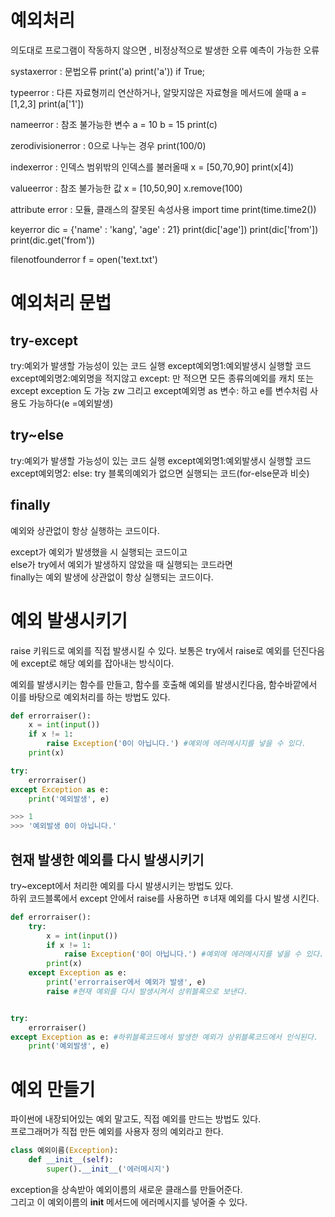 
# 예외처리

의도대로 프로그램이 작동하지 않으면 , 비정상적으로 발생한 오류
예측이 가능한 오류


 systaxerror : 문법오류
print('a)
 print('a'))
 if True;

 typeerror : 다른 자료형끼리 연산하거나, 알맞지않은 자료형을 메서드에 쓸때 
 a = [1,2,3]
 print(a['1'])

 nameerror : 참조 불가능한 변수
 a = 10
 b = 15
 print(c)

 zerodivisionerror : 0으로 나누는 경우
 print(100/0)



 indexerror : 인덱스 범위밖의 인덱스를 불러올때
 x = [50,70,90]
 print(x[4])


 valueerror : 참조 불가능한 값
 x = [10,50,90]
 x.remove(100)


 attribute error : 모듈, 클래스의 잘못된 속성사용
 import time
 print(time.time2())



 keyerror
 dic = {'name' : 'kang', 'age' : 21}
 print(dic['age'])
  print(dic['from'])
 print(dic.get('from'))

 filenotfounderror
 f = open('text.txt')




# 예외처리 문법

## try-except
try:예외가 발생할 가능성이 있는 코드 실행
 except예외명1:예외발생시 실행할 코드
 except예외명2:예외명을 적지않고 except: 만 적으면 모든 종류의예외를 캐치
또는 except exception 도 가능 zw
그리고 
except예외명 as 변수:
하고 e를 변수처럼 사용도 가능하다(e =예외발생)

## try~else
try:예외가 발생할 가능성이 있는 코드 실행
except예외명1:예외발생시 실행할 코드
except예외명2:
else: try 블록의예외가 없으면 실행되는 코드(for-else문과 비슷)



## finally
예외와 상관없이 항상 실행하는 코드이다.  

except가 예외가 발생했을 시 실행되는 코드이고   
else가 try에서 예외가 발생하지 않았을 때 실행되는 코드라면  
finally는 예외 발생에 상관없이 항상 실행되는 코드이다. 


# 예외 발생시키기

raise 키워드로 예외를 직접 발생시킬 수 있다. 
보통은 try에서 raise로 예외를 던진다음에
except로 해당 예외를 잡아내는 방식이다.

예외를 발생시키는 함수를 만들고, 함수를 호출해 예외를 발생시킨다음, 함수바깥에서 이를 바탕으로
예외처리를 하는 방법도 있다. 

```python
def errorraiser():
    x = int(input())
    if x != 1:
        raise Exception('0이 아닙니다.') #예외에 에러메시지를 넣을 수 있다.
    print(x)

try:
    errorraiser()
except Exception as e:
    print('예외발생', e)

>>> 1
>>> '예외발생 0이 아닙니다.'    
```

## 현재 발생한 예외를 다시 발생시키기

try~except에서 처리한 예외를 다시 발생시키는 방법도 있다.   
하위 코드블록에서 except 안에서 raise를 사용하면 ㅎ녀재 예외를 다시 발생 시킨다.

```python
def errorraiser():
    try:
        x = int(input())
        if x != 1:
            raise Exception('0이 아닙니다.') #예외에 에러메시지를 넣을 수 있다.
        print(x)
    except Exception as e:
        print('errorraiser에서 예외가 발생', e)
        raise #현재 예외를 다시 발생시켜서 상위블록으로 보낸다.


try:
    errorraiser()
except Exception as e: #하위블록코드에서 발생한 예외가 상위블록코드에서 인식된다.
    print('예외발생', e)
```

# 예외 만들기

파이썬에 내장되어있는 예외 말고도, 직접 예외를 만드는 방법도 있다.  
프로그래머가 직접 만든 예외를 사용자 정의 예외라고 한다.  

```python
class 예외이름(Exception):
    def __init__(self):
        super().__init__('에러메시지')
```

exception을 상속받아 예외이름의 새로운 클래스를 만들어준다.  
그리고 이 예외이름의 __init__ 메서드에 에러메시지를 넣어줄 수 있다. 

